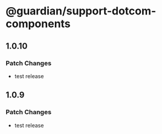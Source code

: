 # @guardian/support-dotcom-components

## 1.0.10

### Patch Changes

-   test release

## 1.0.9

### Patch Changes

-   test release
